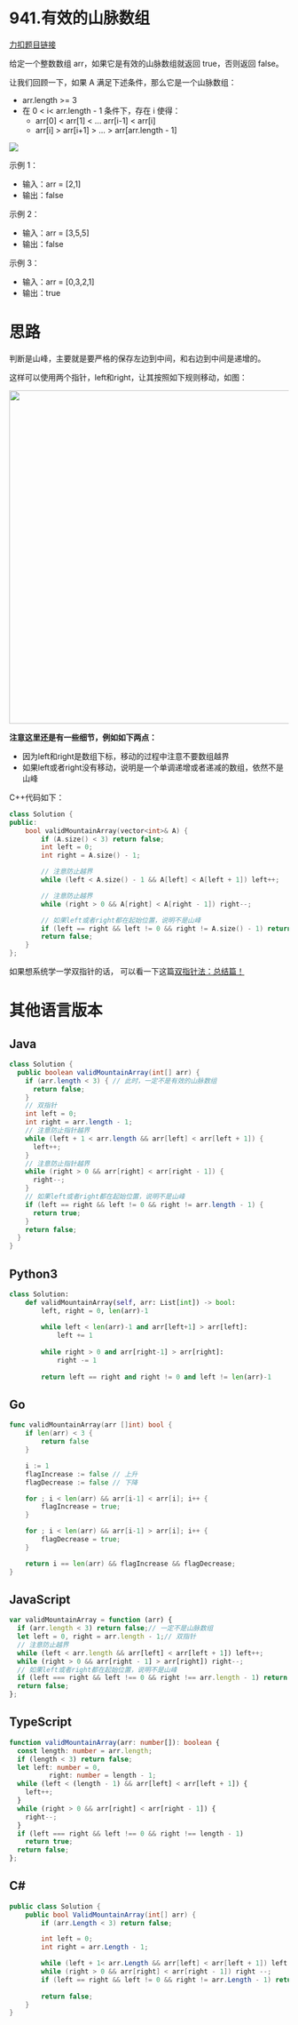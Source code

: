 # 941.有效的山脉数组

[力扣题目链接](https://leetcode.cn/problems/valid-mountain-array/)

给定一个整数数组 arr，如果它是有效的山脉数组就返回 true，否则返回 false。

让我们回顾一下，如果 A 满足下述条件，那么它是一个山脉数组：

* arr.length >= 3
* 在 0 < i< arr.length - 1 条件下，存在 i 使得：
  * arr[0] < arr[1] < ... arr[i-1] < arr[i]
  * arr[i] > arr[i+1] > ... > arr[arr.length - 1]

![](https://code-thinking-1253855093.file.myqcloud.com/pics/20210729103604.png)

示例 1：

* 输入：arr = [2,1]
* 输出：false

示例 2：

* 输入：arr = [3,5,5]
* 输出：false

示例 3：

* 输入：arr = [0,3,2,1]
* 输出：true

# 思路

判断是山峰，主要就是要严格的保存左边到中间，和右边到中间是递增的。

这样可以使用两个指针，left和right，让其按照如下规则移动，如图：

<img src=' /pics/941.有效的山脉数组.png' width=600> </img></div>

**注意这里还是有一些细节，例如如下两点：**

* 因为left和right是数组下标，移动的过程中注意不要数组越界
* 如果left或者right没有移动，说明是一个单调递增或者递减的数组，依然不是山峰

C++代码如下：

```CPP
class Solution {
public:
    bool validMountainArray(vector<int>& A) {
        if (A.size() < 3) return false;
        int left = 0;
        int right = A.size() - 1;

        // 注意防止越界
        while (left < A.size() - 1 && A[left] < A[left + 1]) left++;

        // 注意防止越界
        while (right > 0 && A[right] < A[right - 1]) right--;

        // 如果left或者right都在起始位置，说明不是山峰
        if (left == right && left != 0 && right != A.size() - 1) return true;
        return false;
    }
};
```

如果想系统学一学双指针的话， 可以看一下这篇[双指针法：总结篇！](https://programmercarl.com/双指针总结.html)

# 其他语言版本

## Java

```java
class Solution {
  public boolean validMountainArray(int[] arr) {
    if (arr.length < 3) { // 此时，一定不是有效的山脉数组
      return false;
    }
    // 双指针
    int left = 0;
    int right = arr.length - 1;
    // 注意防止指针越界
    while (left + 1 < arr.length && arr[left] < arr[left + 1]) {
      left++;
    }
    // 注意防止指针越界
    while (right > 0 && arr[right] < arr[right - 1]) {
      right--;
    }
    // 如果left或者right都在起始位置，说明不是山峰
    if (left == right && left != 0 && right != arr.length - 1) {
      return true;
    }
    return false;
  }
}
```

## Python3

```python
class Solution:
    def validMountainArray(self, arr: List[int]) -> bool:
        left, right = 0, len(arr)-1
        
        while left < len(arr)-1 and arr[left+1] > arr[left]:
            left += 1
        
        while right > 0 and arr[right-1] > arr[right]:
            right -= 1
        
        return left == right and right != 0 and left != len(arr)-1

```

## Go

```go
func validMountainArray(arr []int) bool {
	if len(arr) < 3 {
		return false
	}

	i := 1
	flagIncrease := false // 上升
	flagDecrease := false // 下降

	for ; i < len(arr) && arr[i-1] < arr[i]; i++ {
		flagIncrease = true;
	}

	for ; i < len(arr) && arr[i-1] > arr[i]; i++ {
		flagDecrease = true;
	}

	return i == len(arr) && flagIncrease && flagDecrease;
}
```

## JavaScript

```js
var validMountainArray = function (arr) {
  if (arr.length < 3) return false;// 一定不是山脉数组
  let left = 0, right = arr.length - 1;// 双指针
  // 注意防止越界
  while (left < arr.length && arr[left] < arr[left + 1]) left++;
  while (right > 0 && arr[right - 1] > arr[right]) right--;
  // 如果left或者right都在起始位置，说明不是山峰
  if (left === right && left !== 0 && right !== arr.length - 1) return true;
  return false;
};
```

## TypeScript

```typescript
function validMountainArray(arr: number[]): boolean {
  const length: number = arr.length;
  if (length < 3) return false;
  let left: number = 0,
          right: number = length - 1;
  while (left < (length - 1) && arr[left] < arr[left + 1]) {
    left++;
  }
  while (right > 0 && arr[right] < arr[right - 1]) {
    right--;
  }
  if (left === right && left !== 0 && right !== length - 1)
    return true;
  return false;
};
```

## C#

```csharp
public class Solution {
    public bool ValidMountainArray(int[] arr) {
        if (arr.Length < 3) return false;

        int left = 0;
        int right = arr.Length - 1;

        while (left + 1< arr.Length && arr[left] < arr[left + 1]) left ++;
        while (right > 0 && arr[right] < arr[right - 1]) right --;
        if (left == right && left != 0 && right != arr.Length - 1) return true;
	
        return false;
    }
}
```

<p align="center">

